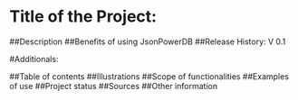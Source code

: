 # Title of the Project: 
##Description
##Benefits of using JsonPowerDB
##Release History: V 0.1

#Additionals:

##Table of contents
##Illustrations
##Scope of functionalities
##Examples of use
##Project status
##Sources
##Other information
